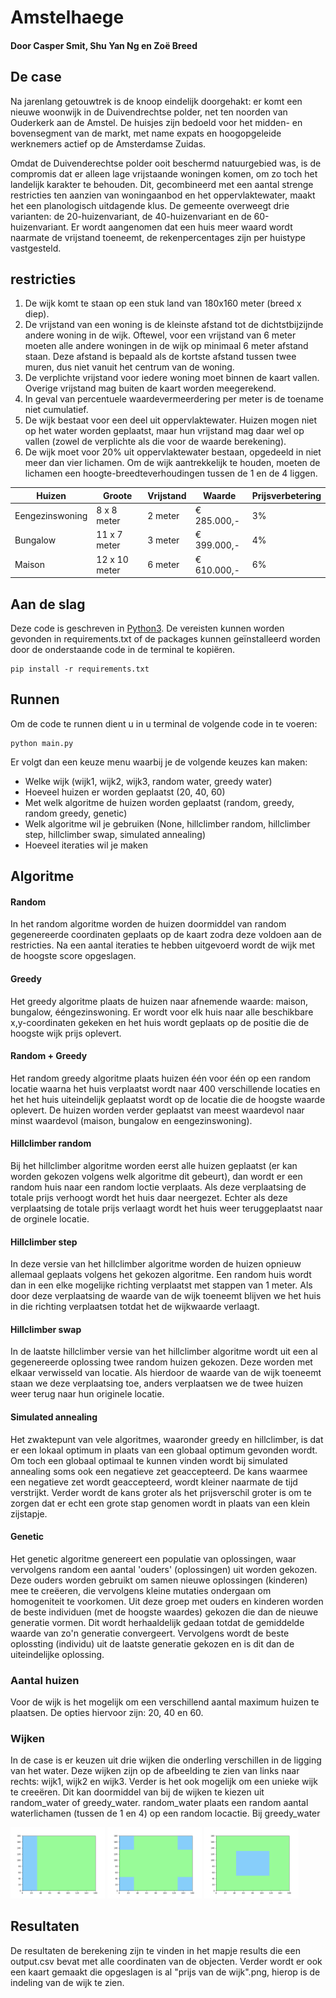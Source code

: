 # Amstelhaege
#### Door Casper Smit, Shu Yan Ng en Zoë Breed

## De case
Na jarenlang getouwtrek is de knoop eindelijk doorgehakt: er komt een nieuwe woonwijk in de Duivendrechtse polder, net ten noorden van Ouderkerk aan de Amstel. De huisjes zijn bedoeld voor het midden- en bovensegment van de markt, met name expats en hoogopgeleide werknemers actief op de Amsterdamse Zuidas.

Omdat de Duivenderechtse polder ooit beschermd natuurgebied was, is de compromis dat er alleen lage vrijstaande woningen komen, om zo toch het landelijk karakter te behouden. Dit, gecombineerd met een aantal strenge restricties ten aanzien van woningaanbod en het oppervlaktewater, maakt het een planologisch uitdagende klus. De gemeente overweegt drie varianten: de 20-huizenvariant, de 40-huizenvariant en de 60-huizenvariant. Er wordt aangenomen dat een huis meer waard wordt naarmate de vrijstand toeneemt, de rekenpercentages zijn per huistype vastgesteld.

## restricties
1. De wijk komt te staan op een stuk land van 180x160 meter (breed x diep). 
2. De vrijstand van een woning is de kleinste afstand tot de dichtstbijzijnde andere woning in de wijk. Oftewel, voor een vrijstand van 6 meter moeten alle andere woningen in de wijk op minimaal 6 meter afstand staan. Deze afstand is bepaald als de kortste afstand tussen twee muren, dus niet vanuit het centrum van de woning.
3. De verplichte vrijstand voor iedere woning moet binnen de kaart vallen. Overige vrijstand mag buiten de kaart worden meegerekend.
4. In geval van percentuele waardevermeerdering per meter is de toename niet cumulatief. 
5. De wijk bestaat voor een deel uit oppervlaktewater. Huizen mogen niet op het water worden geplaatst, maar hun vrijstand mag daar wel op vallen (zowel de verplichte als die voor de waarde berekening).
6. De wijk moet voor 20% uit oppervlaktewater bestaan, opgedeeld in niet meer dan vier lichamen. Om de wijk aantrekkelijk te houden, moeten de lichamen een hoogte-breedteverhoudingen tussen de 1 en de 4 liggen.

| Huizen           | Groote          | Vrijstand             | Waarde        | Prijsverbetering |
|------------------|-----------------|-----------------------|---------------|------------------|
| Eengezinswoning  | 8 x 8 meter     | 2 meter               | € 285.000,-   | 3%               |
| Bungalow         | 11 x 7 meter    | 3 meter               | € 399.000,-   | 4%               |
| Maison           | 12 x 10 meter   | 6 meter               | € 610.000,-   | 6%               |

## Aan de slag
Deze code is geschreven in [Python3](https://www.python.org/downloads/). De vereisten kunnen worden gevonden in requirements.txt of de packages kunnen geïnstalleerd worden door de onderstaande code in de terminal te kopiëren.

```
pip install -r requirements.txt
```

## Runnen
Om de code te runnen dient u in u terminal de volgende code in te voeren:
```
python main.py 
```
Er volgt dan een keuze menu waarbij je de volgende keuzes kan maken:
- Welke wijk (wijk1, wijk2, wijk3, random water, greedy water)
- Hoeveel huizen er worden geplaatst (20, 40, 60)
- Met welk algoritme de huizen worden geplaatst (random, greedy, random greedy, genetic)
- Welk algoritme wil je gebruiken (None, hillclimber random, hillclimber step, hillclimber swap,  simulated annealing)
- Hoeveel iteraties wil je maken

## Algoritme
#### Random
In het random algoritme worden de huizen doormiddel van random gegenereerde coordinaten geplaats op de kaart zodra deze voldoen aan de restricties. Na een aantal iteraties te hebben uitgevoerd wordt de wijk met de hoogste score opgeslagen. 

#### Greedy
Het greedy algoritme plaats de huizen naar afnemende waarde: maison, bungalow, ééngezinswoning. Er wordt voor elk huis naar alle beschikbare x,y-coordinaten gekeken en het huis wordt geplaats op de positie die de hoogste wijk prijs oplevert. 

#### Random + Greedy
Het random greedy algoritme plaats huizen één voor één op een random locatie waarna het huis verplaatst wordt naar 400 verschillende locaties en het het huis uiteindelijk geplaatst wordt op de locatie die de hoogste waarde oplevert. De huizen worden verder geplaatst van meest waardevol naar minst waardevol (maison, bungalow en eengezinswoning).

#### Hillclimber random
Bij het hillclimber algoritme worden eerst alle huizen geplaatst (er kan worden gekozen volgens welk algoritme dit gebeurt), dan wordt er een random huis naar een random loctie verplaats. Als deze verplaatsing de totale prijs verhoogt wordt het huis daar neergezet. Echter als deze verplaatsing de totale prijs verlaagt wordt het huis weer teruggeplaatst naar de orginele locatie.

#### Hillclimber step
In deze versie van het hillclimber algoritme worden de huizen opnieuw allemaal geplaats volgens het gekozen algoritme. Een random huis wordt dan in een elke mogelijke richting verplaatst met stappen van 1 meter. Als door deze verplaatsing de  waarde van de wijk toeneemt blijven we het huis in die richting verplaatsen totdat het de wijkwaarde verlaagt.

#### Hillclimber swap
In de laatste hillclimber versie van het hillclimber algoritme wordt uit een al gegenereerde oplossing twee random huizen gekozen. Deze worden met elkaar verwisseld van locatie. Als hierdoor de waarde van de wijk toeneemt staan we deze verplaatsing toe, anders verplaatsen we de twee huizen weer terug naar hun originele locatie.

#### Simulated annealing
Het zwaktepunt van vele algoritmes, waaronder greedy en hillclimber, is dat er een lokaal optimum in plaats van een globaal optimum gevonden wordt. Om toch een globaal optimaal te kunnen vinden wordt bij simulated annealing soms ook een negatieve zet geaccepteerd. De kans waarmee een negatieve zet wordt geaccepteerd, wordt kleiner naarmate de tijd verstrijkt. Verder wordt de kans groter als het prijsverschil groter is om te zorgen dat er echt een grote stap genomen wordt in plaats van een klein zijstapje.  

#### Genetic
Het genetic algoritme genereert een populatie van oplossingen, waar vervolgens random een aantal 'ouders' (oplossingen) uit worden gekozen. Deze ouders worden gebruikt om samen nieuwe oplossingen (kinderen) mee te creëeren, die vervolgens kleine mutaties ondergaan om homogeniteit te voorkomen. Uit deze groep met ouders en kinderen worden de beste individuen (met de hoogste waardes) gekozen die dan de nieuwe generatie vormen. Dit wordt herhaaldelijk gedaan totdat de gemiddelde waarde van zo'n generatie convergeert. Vervolgens wordt de beste oplossting (individu) uit de laatste generatie gekozen en is dit dan de uiteindelijke oplossing. 

### Aantal huizen
Voor de wijk is het mogelijk om een verschillend aantal maximum huizen te plaatsen. De opties hiervoor zijn: 20, 40 en 60.

### Wijken
In de case is er keuzen uit drie wijken die onderling verschillen in de ligging van het water. Deze wijken zijn op de afbeelding te zien van links naar rechts: wijk1, wijk2 en wijk3. Verder is het ook mogelijk om een unieke wijk te creeëren. Dit kan doormiddel van bij de wijken te kiezen uit random_water of greedy_water. random_water plaats een random aantal waterlichamen (tussen de 1 en 4) op een random locactie. Bij greedy_water

<img src="/docs/images/wijk_1.png" width=30%> <img src="/docs/images/wijk_2.png" width=30%> <img src="/docs/images/wijk_3.png" width=30%>

## Resultaten
De resultaten de berekening zijn te vinden in het mapje results die een output.csv bevat met alle coordinaten van de objecten. Verder wordt er ook een kaart gemaakt die opgeslagen is al "prijs van de wijk".png, hierop is de indeling van de wijk te zien.

